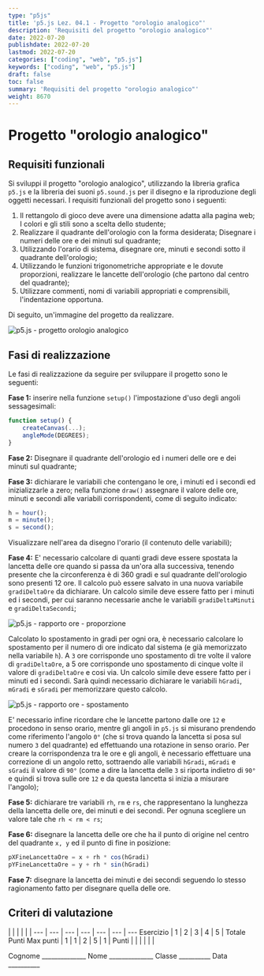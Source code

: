 ```yaml
---
type: "p5js"
title: 'p5.js Lez. 04.1 - Progetto "orologio analogico"'
description: 'Requisiti del progetto "orologio analogico"'
date: 2022-07-20
publishdate: 2022-07-20
lastmod: 2022-07-20
categories: ["coding", "web", "p5.js"]
keywords: ["coding", "web", "p5.js"]
draft: false
toc: false
summary: 'Requisiti del progetto "orologio analogico"'
weight: 8670
---
```


# Progetto "orologio analogico"

## Requisiti funzionali

Si sviluppi il progetto "orologio analogico", utilizzando la libreria grafica ``p5.js`` e la libreria dei suoni ``p5.sound.js`` per il disegno e la riproduzione degli oggetti necessari. I requisiti funzionali del progetto sono i seguenti:

1. Il rettangolo di gioco deve avere una dimensione adatta alla pagina web; I colori e gli stili sono a scelta dello studente;
2. Realizzare il quadrante dell'orologio con la forma desiderata; Disegnare i numeri delle ore e dei minuti sul quadrante;
3. Utilizzando l'orario di sistema, disegnare ore, minuti e secondi sotto il quadrante dell'orologio;
4. Utilizzando le funzioni trigonometriche appropriate e le dovute proporzioni, realizzare le lancette dell'orologio (che partono dal centro del quadrante);
5. Utilizzare commenti, nomi di variabili appropriati e comprensibili, l'indentazione opportuna.

Di seguito, un'immagine del progetto da realizzare.

![p5.js - progetto orologio analogico](/static/coding/web/p5js/progettoOrologio.png "p5.js - progetto orologio analogico")

## Fasi di realizzazione

Le fasi di realizzazione da seguire per sviluppare il progetto sono le seguenti:

**Fase 1:** inserire nella funzione ``setup()`` l'impostazione d'uso degli angoli sessagesimali:

```javascript
function setup() {
    createCanvas(...);
    angleMode(DEGREES);
}
```

**Fase 2:** Disegnare il quadrante dell'orologio ed i numeri delle ore e dei minuti sul quadrante;

**Fase 3:** dichiarare le variabili che contengano le ore, i minuti ed i secondi ed inizializzarle a zero; nella funzione ``draw()`` assegnare il valore delle ore, minuti e secondi alle variabili corrispondenti, come di seguito indicato:

```javascript
h = hour();
m = minute();
s = second();
```

Visualizzare nell'area da disegno l'orario (il contenuto delle variabili);

**Fase 4:** E' necessario calcolare di quanti gradi deve essere spostata la lancetta delle ore quando si passa da un'ora alla successiva, tenendo presente che la circonferenza è di 360 gradi e sul quadrante dell'orologio sono presenti 12 ore. Il calcolo può essere salvato in una nuova variabile ``gradiDeltaOre`` da dichiarare. Un calcolo simile deve essere fatto per i minuti ed i secondi, per cui saranno necessarie anche le variabili ``gradiDeltaMinuti`` e ``gradiDeltaSecondi``;

![p5.js - rapporto ore - proporzione](/static/coding/web/p5js/progettoOrologio-proporzione.png "p5.js - rapporto ore - proporzione")

Calcolato lo spostamento in gradi per ogni ora, è necessario calcolare lo spostamento per il numero di ore indicato dal sistema (e già memorizzato nella variabile ``h``). A ``3`` ore corrisponde uno spostamento di tre volte il valore di ``gradiDeltaOre``, a 5 ore corrisponde uno spostamento di cinque volte il valore di ``gradiDeltaOre`` e cosi via. Un calcolo simile deve essere fatto per i minuti ed i secondi. Sarà quindi necessario dichiarare le variabili ``hGradi``, ``mGradi`` e ``sGradi`` per memorizzare questo calcolo.

![p5.js - rapporto ore - spostamento](/static/coding/web/p5js/progettoOrologio-spostamento.png "p5.js - rapporto ore - spostamento")

E' necessario infine ricordare che le lancette partono dalle ore ``12`` e procedono in senso orario, mentre gli angoli in ``p5.js`` si misurano prendendo come riferimento l'angolo ``0°`` (che si trova quando la lancetta si posa sul numero ``3`` del quadrante) ed effettuando una rotazione in senso orario. Per creare la corrispondenza tra le ore e gli angoli, è necessario effettuare una correzione di un angolo retto, sottraendo alle variabili ``hGradi``, ``mGradi`` e ``sGradi`` il valore di ``90°`` (come a dire la lancetta delle ``3`` si riporta indietro di ``90°`` e quindi si trova sulle ore ``12`` e da questa lancetta si inizia a misurare l'angolo);

**Fase 5:** dichiarare tre variabili ``rh``, ``rm`` e ``rs``, che rappresentano la lunghezza della lancetta delle ore, dei minuti e dei secondi. Per ognuna scegliere un valore tale che ``rh < rm < rs``;

**Fase 6:** disegnare la lancetta delle ore che ha il punto di origine nel centro del quadrante ``x, y`` ed il punto di fine in posizione:

```javascript
pXFineLancettaOre = x + rh * cos(hGradi)
pYFineLancettaOre = y + rh * sin(hGradi)
```

**Fase 7:** disegnare la lancetta dei minuti e dei secondi seguendo lo stesso ragionamento fatto per disegnare quella delle ore.

## Criteri di valutazione

<!-- markdownlint-disable MD009 MD036 -->

 |              |     |     |     |     |
---       | --- | --- | --- | --- | --- | ---
Esercizio |  1  |  2  |  3  |  4  |  5  | Totale Punti
Max punti |  1  |  1  |  2  |  5  |  1  |
Punti     |     |     |     |     |     |

Cognome ______________
Nome ______________
Classe __________
Data __________

<!-- markdownlint-enable MD009 MD036 -->

